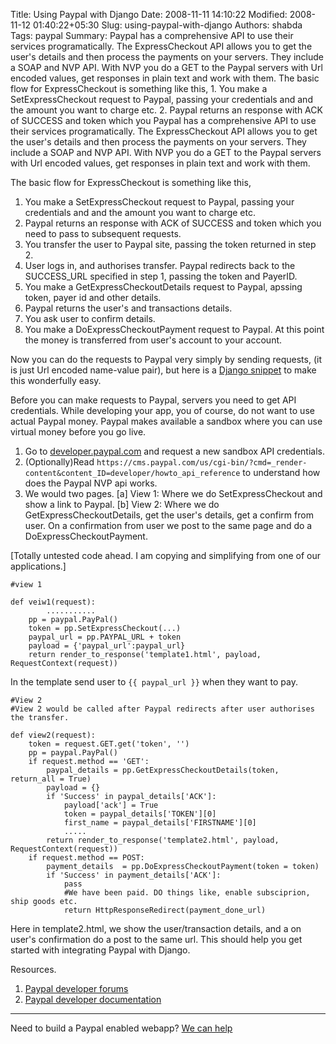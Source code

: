 Title: Using Paypal with Django
Date: 2008-11-11 14:10:22
Modified: 2008-11-12 01:40:22+05:30
Slug: using-paypal-with-django
Authors: shabda
Tags: paypal
Summary: Paypal has a comprehensive API to use their services programatically. The ExpressCheckout API allows you to get the user's details and then process the payments on your servers. They include a SOAP and NVP API. With NVP you do a GET to the Paypal servers with Url encoded values, get responses in plain text and work with them. The basic flow for ExpressCheckout is something like this, 1. You make a SetExpressCheckout request to Paypal, passing your credentials and and the amount you want to charge etc. 2. Paypal returns an response with ACK of SUCCESS and token which you
Paypal has a comprehensive API to use their services programatically. The ExpressCheckout API allows you to get the user's details and then process the payments on your servers. They include a SOAP
and NVP API. With NVP you do a GET to the Paypal servers with Url encoded values, get responses in plain text and work with them.

The basic flow for ExpressCheckout is something like this,

1. You make a SetExpressCheckout request to Paypal, passing your credentials and and the amount you want to charge etc.
2. Paypal returns an response with ACK of SUCCESS and token which you need to pass to subsequent requests.
3. You transfer the user to Paypal site, passing the token returned in step 2.
4. User logs in, and authorises transfer. Paypal redirects back to the SUCCESS_URL specified in step 1, passing the token and PayerID.
5. You make a GetExpressCheckoutDetails request to Paypal, apssing token, payer id and other details.
6. Paypal returns the user's and transactions details.
7. You ask user to confirm details.
8. You make a DoExpressCheckoutPayment request to Paypal. At this point the money is transferred from user's account to your account.

Now you can do the requests to Paypal very simply by sending requests, (it is just Url encoded name-value pair), but here is a [Django snippet](http://www.djangosnippets.org/snippets/1181/) to make this wonderfully easy.

Before you can make requests to Paypal, servers you need to get API credentials. While developing your app, you of course, do not want to use actual Paypal money. Paypal makes available a sandbox where
you can use virtual money before you go live.

1. Go to [developer.paypal.com](http://developer.paypal.com/) and request a new sandbox API credentials. 
2. (Optionally)Read `https://cms.paypal.com/us/cgi-bin/?cmd=_render-content&content_ID=developer/howto_api_reference` to understand how does the Paypal NVP api works.
3. We would two pages. [a] View 1: Where we do SetExpressCheckout and show a link to Paypal. [b] View 2: Where we do GetExpressCheckoutDetails, get the user's details, get a confirm from user. On a confirmation from user
we post to the same page and do a DoExpressCheckoutPayment.

[Totally untested code ahead. I am copying and simplifying from one of our applications.]

	#view 1
	
	def veiw1(request):
	        ...........
		pp = paypal.PayPal()
		token = pp.SetExpressCheckout(...)
		paypal_url = pp.PAYPAL_URL + token
		payload = {'paypal_url':paypal_url}
		return render_to_response('template1.html', payload, RequestContext(request))

In the template send user to `{{ paypal_url }}` when they want to pay.
	
	#View 2
	#View 2 would be called after Paypal redirects after user authorises the transfer.
	
	def view2(request):
		token = request.GET.get('token', '')
		pp = paypal.PayPal()
		if request.method == 'GET':
			paypal_details = pp.GetExpressCheckoutDetails(token, return_all = True)
			payload = {}
			if 'Success' in paypal_details['ACK']:
				payload['ack'] = True
				token = paypal_details['TOKEN'][0]
				first_name = paypal_details['FIRSTNAME'][0]
				.....
			return render_to_response('template2.html', payload, RequestContext(request))
		if request.method == POST:
			payment_details  = pp.DoExpressCheckoutPayment(token = token)
			if 'Success' in payment_details['ACK']:
				pass
				#We have been paid. DO things like, enable subsciprion, ship goods etc.
				return HttpResponseRedirect(payment_done_url)
	
Here in template2.html, we show the user/transaction details, and a on user's confirmation do a post to the same url. This should help you get started with integrating Paypal with Django.

Resources.

1. [Paypal developer forums](http://paypaldeveloper.com/)
2. [Paypal developer documentation](http://developer.paypal.com/)

-----------------------
Need to build a Paypal enabled webapp? [We can help](http://uswaretech.com/contact/)




